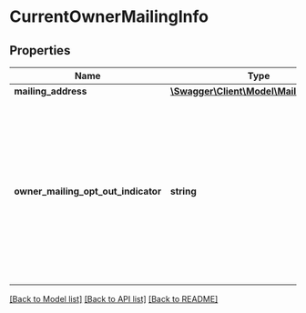 # CurrentOwnerMailingInfo

## Properties
Name | Type | Description | Notes
------------ | ------------- | ------------- | -------------
**mailing_address** | [**\Swagger\Client\Model\MailingAddress**](MailingAddress.md) |  | [optional] 
**owner_mailing_opt_out_indicator** | **string** | A \&quot;Y\&quot; represents a record where the property owner has contacted the DMA (i.e., Direct Marketing Association) and has asked not to be contacted by mail for solicitation. | [optional] 

[[Back to Model list]](../../README.md#documentation-for-models) [[Back to API list]](../../README.md#documentation-for-api-endpoints) [[Back to README]](../../README.md)


